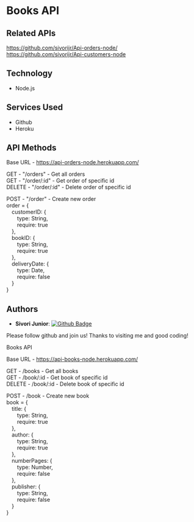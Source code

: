 # Books API

## Related APIs

https://github.com/sivorijr/Api-orders-node/<br>
https://github.com/sivorijr/Api-customers-node
 
## Technology 
 
* Node.js
 
 
## Services Used
 
* Github
* Heroku
 

## API Methods
 
Base URL - https://api-orders-node.herokuapp.com/

GET - "/orders" - Get all orders<br>
GET - "/order/:id" - Get order of specific id<br>
DELETE - "/order/:id" - Delete order of specific id<br>

POST - "/order" - Create new order<br>
order = {<br>
&emsp;customerID: {<br>
&emsp;&emsp;type: String,<br>
&emsp;&emsp;require: true<br>
&emsp;},<br>
&emsp;bookID: {<br>
&emsp;&emsp;type: String,<br>
&emsp;&emsp;require: true<br>
&emsp;},<br>
&emsp;deliveryDate: {<br>
&emsp;&emsp;type: Date,<br>
&emsp;&emsp;require: false<br>
&emsp;}<br>
}
 
 
## Authors
 
* **Sivori Junior**: [![Github Badge](https://img.shields.io/badge/-Github-000?style=flat-square&logo=Github&logoColor=white&link=https://github.com/sivorijr)](https://github.com/sivorijr)
 
 
Please follow github and join us!
Thanks to visiting me and good coding!


Books API

Base URL - https://api-books-node.herokuapp.com/

GET - /books - Get all books<br>
GET - /book/:id - Get book of specific id<br>
DELETE - /book/:id - Delete book of specific id<br>

POST - /book - Create new book<br>
book = {<br>
&emsp;title: {<br>
&emsp;&emsp;type: String,<br>
&emsp;&emsp;require: true<br>
&emsp;},<br>
&emsp;author: {<br>
&emsp;&emsp;type: String,<br>
&emsp;&emsp;require: true<br>
&emsp;},<br>
&emsp;numberPages: {<br>
&emsp;&emsp;type: Number,<br>
&emsp;&emsp;require: false<br>
&emsp;},<br>
&emsp;publisher: {<br>
&emsp;&emsp;type: String,<br>
&emsp;&emsp;require: false<br>
&emsp;}<br>
}
